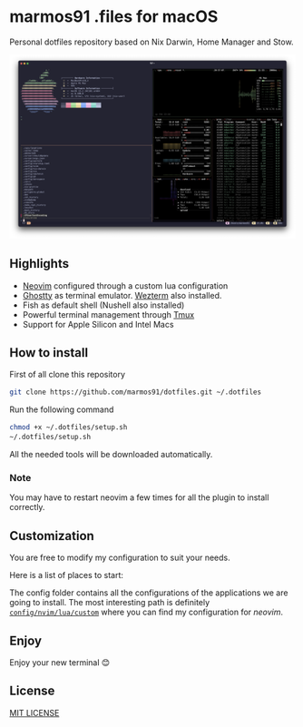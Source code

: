 # marmos91 .files for macOS

Personal dotfiles repository based on Nix Darwin, Home Manager and Stow.

![result](./assets/setup.png)

## Highlights

- [Neovim](https://neovim.io/) configured through a custom lua configuration
- [Ghostty](https://github.com/ghostty-org/ghostty) as terminal emulator. [Wezterm](https://wezfurlong.org/wezterm/index.html) also installed.
- Fish as default shell (Nushell also installed)
- Powerful terminal management through [Tmux](https://github.com/tmux/tmux/wiki)
- Support for Apple Silicon and Intel Macs

## How to install

First of all clone this repository

```bash
git clone https://github.com/marmos91/dotfiles.git ~/.dotfiles
```

Run the following command

```bash
chmod +x ~/.dotfiles/setup.sh
~/.dotfiles/setup.sh
```

All the needed tools will be downloaded automatically.

### Note

You may have to restart neovim a few times for all the plugin to install correctly.

## Customization

You are free to modify my configuration to suit your needs.

Here is a list of places to start:

The config folder contains all the configurations of the applications we are going to install.
The most interesting path is definitely [`config/nvim/lua/custom`](./config/nvim/lua/custom) where you can find my configuration for _neovim_.

## Enjoy

Enjoy your new terminal 😊

## License

[MIT LICENSE](./LICENSE)

